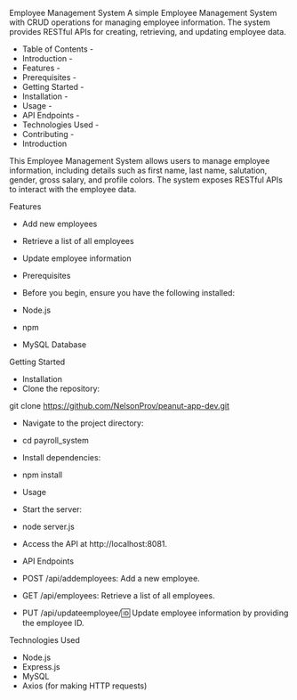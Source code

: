 Employee Management System
A simple Employee Management System with CRUD operations for managing employee information. 
The system provides RESTful APIs for creating, retrieving, and updating employee data.




- Table of Contents -
- Introduction -
- Features -
- Prerequisites -
- Getting Started -
- Installation -
- Usage -
- API Endpoints -
- Technologies Used -
- Contributing -
- Introduction


This Employee Management System allows users to manage employee information, including details such as first name, 
last name, salutation, gender, gross salary, and profile colors. The system exposes RESTful APIs to interact with the employee data.

Features
- Add new employees
- Retrieve a list of all employees
- Update employee information
- Prerequisites
- Before you begin, ensure you have the following installed:

- Node.js
- npm
- MySQL Database


Getting Started
- Installation
- Clone the repository:


git clone https://github.com/NelsonProv/peanut-app-dev.git

- Navigate to the project directory:


- cd payroll_system
- Install dependencies:


- npm install
- Usage
- Start the server:


- node server.js
- Access the API at http://localhost:8081.

- API Endpoints
- POST /api/addemployees: Add a new employee.
- GET /api/employees: Retrieve a list of all employees.
- PUT /api/updateemployee/:id: Update employee information by providing the employee ID.

Technologies Used
- Node.js
- Express.js
- MySQL
- Axios (for making HTTP requests)



